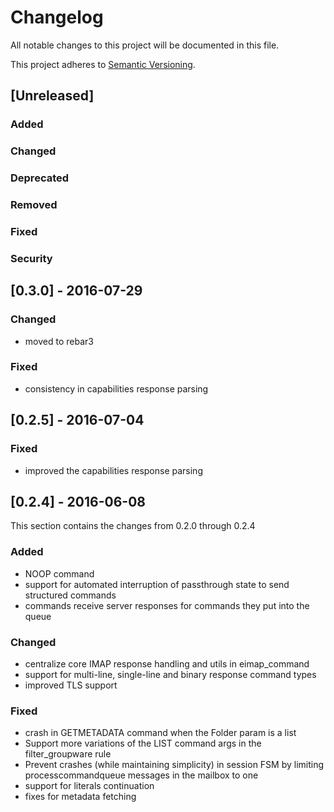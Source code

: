 # Changelog
All notable changes to this project will be documented in this file.

This project adheres to [Semantic Versioning](http://semver.org/).

## [Unreleased]
### Added
### Changed
### Deprecated
### Removed
### Fixed
### Security

## [0.3.0] - 2016-07-29
### Changed
- moved to rebar3

### Fixed
- consistency in capabilities response parsing

## [0.2.5] - 2016-07-04
### Fixed
- improved the capabilities response parsing

## [0.2.4] - 2016-06-08
This section contains the changes from 0.2.0 through 0.2.4
### Added
- NOOP command
- support for automated interruption of passthrough state to send structured commands
- commands receive server responses for commands they put into the queue

### Changed
- centralize core IMAP response handling and utils in eimap_command
- support for multi-line, single-line and binary response command types
- improved TLS support

### Fixed
- crash in GETMETADATA command when the Folder param is a list
- Support more variations of the LIST command args in the filter_groupware rule
- Prevent crashes (while maintaining simplicity) in session FSM by limiting
  processcommandqueue messages in the mailbox to one
- support for literals continuation
- fixes for metadata fetching

